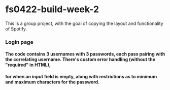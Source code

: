 # fs0422-build-week-2
This is a group project, with the goal of copying the layout and functionality of Spotify.
### Login page

#### The code contains 3 usernames with 3 passwords, each pass pairing with the correlating username. There's custom error handling (without the "required" in HTML),
#### for when an input field is empty, along with restrictions as to minimum and maximum characters for the password.
